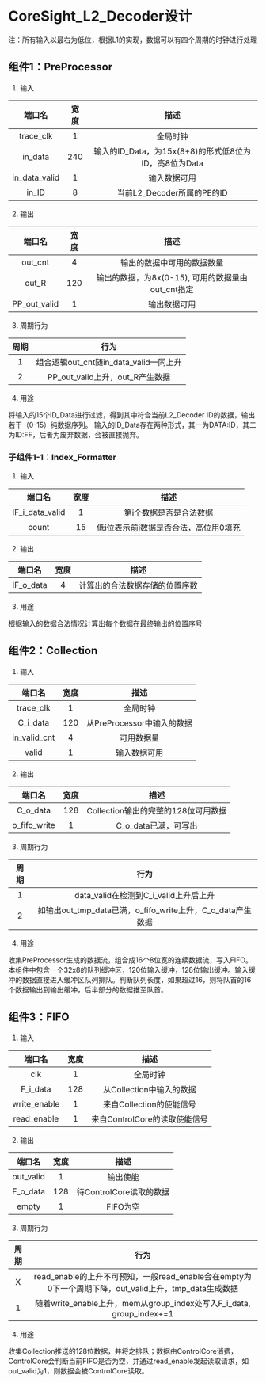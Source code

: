 # CoreSight_L2_Decoder设计
注：所有输入以最右为低位，根据L1的实现，数据可以有四个周期的时钟进行处理
## 组件1：PreProcessor

1. 输入

| 端口名 | 宽度 | 描述 |
| :----: | :---: | :-----------------: |
| trace_clk | 1 | 全局时钟 |
| in_data | 240 | 输入的ID_Data，为15x(8+8)的形式低8位为ID，高8位为Data |
| in_data_valid | 1 |输入数据可用 |
| in_ID | 8 | 当前L2_Decoder所属的PE的ID |

2. 输出

| 端口名 | 宽度 | 描述 |
| :----: | :---: | :-----------------: |
| out_cnt | 4 | 输出的数据中可用的数据数量 |
| out_R | 120 | 输出的数据，为8x(0-15), 可用的数据量由out_cnt指定 |
| PP_out_valid | 1 |输出数据可用 |

3. 周期行为

| 周期 | 行为 |
| :-: | :-: |
| 1 | 组合逻辑out_cnt随in_data_valid一同上升 |
| 2 | PP_out_valid上升，out_R产生数据 |

4. 用途

将输入的15个ID_Data进行过滤，得到其中符合当前L2_Decoder ID的数据，输出若干（0-15）纯数据序列。
输入的ID_Data存在两种形式，其一为DATA:ID，其二为ID:FF，后者为废弃数据，会被直接抛弃。

### 子组件1-1：Index_Formatter

1. 输入

| 端口名 | 宽度 | 描述 |
| :--: | :--: | :--: |
| IF_i_data_valid | 1 | 第i个数据是否是合法数据 |
| count | 15 | 低i位表示前i数据是否合法，高位用0填充 |

2. 输出

| 端口名 | 宽度 | 描述 |
| :----: | :---: | :-----------------: |
| IF_o_data | 4 | 计算出的合法数据存储的位置序数 |

3. 用途

根据输入的数据合法情况计算出每个数据在最终输出的位置序号

## 组件2：Collection

1. 输入

| 端口名 | 宽度 | 描述 |
| :----: | :---: | :-----------------: |
| trace_clk | 1 | 全局时钟 |
| C_i_data | 120 | 从PreProcessor中输入的数据  |
| in_valid_cnt | 4 | 可用数据量  |
| valid  | 1 | 输入数据可用  |

2. 输出

| 端口名 | 宽度 | 描述 |
| :----: | :---: | :-----------------: |
| C_o_data | 128 | Collection输出的完整的128位可用数据 |
| o_fifo_write | 1 | C_o_data已满，可写出 |

3. 周期行为

| 周期 | 行为 |
| :-: | :-: |
| 1 | data_valid在检测到C_i_valid上升后上升 |
| 2 | 如输出out_tmp_data已满，o_fifo_write上升，C_o_data产生数据 |

4. 用途

收集PreProcessor生成的数据流，组合成16个8位宽的连续数据流，写入FIFO。本组件中包含一个32x8的队列缓冲区，120位输入缓冲，128位输出缓冲。输入缓冲的数据直接进入缓冲区队列排队。判断队列长度，如果超过16，则将队首的16个数据输出到输出缓冲，后半部分的数据推至队首。

## 组件3：FIFO

1. 输入

| 端口名 | 宽度 | 描述 |
| :----: | :---: | :-----------------: |
| clk | 1 | 全局时钟 |
| F_i_data | 128 | 从Collection中输入的数据  |
| write_enable | 1 | 来自Collection的使能信号  |
| read_enable  | 1 | 来自ControlCore的读取使能信号  |

2. 输出

| 端口名 | 宽度 | 描述 |
| :----: | :---: | :-----------------: |
| out_valid | 1 | 输出使能 |
| F_o_data | 128 | 待ControlCore读取的数据|
| empty | 1 | FIFO为空 |shu

3. 周期行为

| 周期 | 行为 |
| :-: | :-: |
| X | read_enable的上升不可预知，一般read_enable会在empty为0下一个周期下降，out_valid上升，tmp_data生成数据 |
| 1 | 随着write_enable上升，mem从group_index处写入F_i_data, group_index+=1 |


4. 用途

收集Collection推送的128位数据，并将之排队；数据由ControlCore消费，ControlCore会判断当前FIFO是否为空，并通过read_enable发起读取请求，如out_valid为1，则数据会被ControlCore读取。